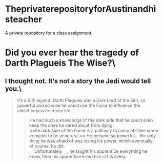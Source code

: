 # TheprivaterepositoryforAustinandhisteacher
A private repository for a class assignment.
# Did you ever hear the tragedy of Darth Plagueis The Wise?\
## I thought not. It’s not a story the Jedi would tell you.\
>  It’s a Sith legend. Darth Plagueis was a Dark Lord of the Sith, so powerful and so wise he could use the Force to influence the midichlorians to create life…
>
> > He had such a knowledge of the dark side that he could even keep the ones he cared about from dying.  
==he dark side of the Force is a pathway to many abilities some consider to be unnatural.== He became so powerful… the only thing he was afraid of was losing his power, which eventually, of course, he did.\
__ Unfortunately __, he taught his apprentice everything he knew, then his apprentice killed him in his sleep.
